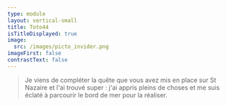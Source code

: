 ```yaml
---
type: module
layout: vertical-small
title: Toto44
isTitleDisplayed: true
image:
  src: /images/picto_invider.png
imageFirst: false
contrastText: false
---
```

>Je viens de compléter la quête que vous avez mis en place sur St Nazaire et l'ai trouvé super : j'ai appris pleins de choses et me suis éclaté à parcourir le bord de mer pour la réaliser.
